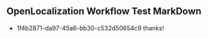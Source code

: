 ## OpenLocalization Workflow Test MarkDown
* 1f4b2871-da97-45a6-bb30-c532d50654c9 thanks!

<!--HONumber=Dec16_HO1-->


